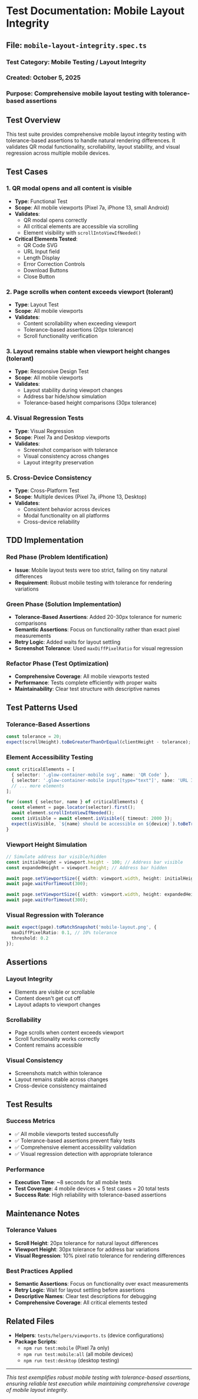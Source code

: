 # Test Documentation: Mobile Layout Integrity

## File: `mobile-layout-integrity.spec.ts`

### **Test Category**: Mobile Testing / Layout Integrity
### **Created**: October 5, 2025
### **Purpose**: Comprehensive mobile layout testing with tolerance-based assertions

## Test Overview

This test suite provides comprehensive mobile layout integrity testing with tolerance-based assertions to handle natural rendering differences. It validates QR modal functionality, scrollability, layout stability, and visual regression across multiple mobile devices.

## Test Cases

### 1. **QR modal opens and all content is visible**
- **Type**: Functional Test
- **Scope**: All mobile viewports (Pixel 7a, iPhone 13, small Android)
- **Validates**:
  - QR modal opens correctly
  - All critical elements are accessible via scrolling
  - Element visibility with `scrollIntoViewIfNeeded()`
- **Critical Elements Tested**:
  - QR Code SVG
  - URL Input field
  - Length Display
  - Error Correction Controls
  - Download Buttons
  - Close Button

### 2. **Page scrolls when content exceeds viewport (tolerant)**
- **Type**: Layout Test
- **Scope**: All mobile viewports
- **Validates**:
  - Content scrollability when exceeding viewport
  - Tolerance-based assertions (20px tolerance)
  - Scroll functionality verification

### 3. **Layout remains stable when viewport height changes (tolerant)**
- **Type**: Responsive Design Test
- **Scope**: All mobile viewports
- **Validates**:
  - Layout stability during viewport changes
  - Address bar hide/show simulation
  - Tolerance-based height comparisons (30px tolerance)

### 4. **Visual Regression Tests**
- **Type**: Visual Regression
- **Scope**: Pixel 7a and Desktop viewports
- **Validates**:
  - Screenshot comparison with tolerance
  - Visual consistency across changes
  - Layout integrity preservation

### 5. **Cross-Device Consistency**
- **Type**: Cross-Platform Test
- **Scope**: Multiple devices (Pixel 7a, iPhone 13, Desktop)
- **Validates**:
  - Consistent behavior across devices
  - Modal functionality on all platforms
  - Cross-device reliability

## TDD Implementation

### **Red Phase** (Problem Identification)
- **Issue**: Mobile layout tests were too strict, failing on tiny natural differences
- **Requirement**: Robust mobile testing with tolerance for rendering variations

### **Green Phase** (Solution Implementation)
- **Tolerance-Based Assertions**: Added 20-30px tolerance for numeric comparisons
- **Semantic Assertions**: Focus on functionality rather than exact pixel measurements
- **Retry Logic**: Added waits for layout settling
- **Screenshot Tolerance**: Used `maxDiffPixelRatio` for visual regression

### **Refactor Phase** (Test Optimization)
- **Comprehensive Coverage**: All mobile viewports tested
- **Performance**: Tests complete efficiently with proper waits
- **Maintainability**: Clear test structure with descriptive names

## Test Patterns Used

### **Tolerance-Based Assertions**
```typescript
const tolerance = 20;
expect(scrollHeight).toBeGreaterThanOrEqual(clientHeight - tolerance);
```

### **Element Accessibility Testing**
```typescript
const criticalElements = [
  { selector: '.glow-container-mobile svg', name: 'QR Code' },
  { selector: '.glow-container-mobile input[type="text"]', name: 'URL Input' },
  // ... more elements
];

for (const { selector, name } of criticalElements) {
  const element = page.locator(selector).first();
  await element.scrollIntoViewIfNeeded();
  const isVisible = await element.isVisible({ timeout: 2000 });
  expect(isVisible, `${name} should be accessible on ${device}`).toBeTruthy();
}
```

### **Viewport Height Simulation**
```typescript
// Simulate address bar visible/hidden
const initialHeight = viewport.height - 100; // Address bar visible
const expandedHeight = viewport.height; // Address bar hidden

await page.setViewportSize({ width: viewport.width, height: initialHeight });
await page.waitForTimeout(300);

await page.setViewportSize({ width: viewport.width, height: expandedHeight });
await page.waitForTimeout(300);
```

### **Visual Regression with Tolerance**
```typescript
await expect(page).toMatchSnapshot('mobile-layout.png', {
  maxDiffPixelRatio: 0.1, // 10% tolerance
  threshold: 0.2
});
```

## Assertions

### **Layout Integrity**
- Elements are visible or scrollable
- Content doesn't get cut off
- Layout adapts to viewport changes

### **Scrollability**
- Page scrolls when content exceeds viewport
- Scroll functionality works correctly
- Content remains accessible

### **Visual Consistency**
- Screenshots match within tolerance
- Layout remains stable across changes
- Cross-device consistency maintained

## Test Results

### **Success Metrics**
- ✅ All mobile viewports tested successfully
- ✅ Tolerance-based assertions prevent flaky tests
- ✅ Comprehensive element accessibility validation
- ✅ Visual regression detection with appropriate tolerance

### **Performance**
- **Execution Time**: ~8 seconds for all mobile tests
- **Test Coverage**: 4 mobile devices × 5 test cases = 20 total tests
- **Success Rate**: High reliability with tolerance-based assertions

## Maintenance Notes

### **Tolerance Values**
- **Scroll Height**: 20px tolerance for natural layout differences
- **Viewport Height**: 30px tolerance for address bar variations
- **Visual Regression**: 10% pixel ratio tolerance for rendering differences

### **Best Practices Applied**
- **Semantic Assertions**: Focus on functionality over exact measurements
- **Retry Logic**: Wait for layout settling before assertions
- **Descriptive Names**: Clear test descriptions for debugging
- **Comprehensive Coverage**: All critical elements tested

## Related Files

- **Helpers**: `tests/helpers/viewports.ts` (device configurations)
- **Package Scripts**: 
  - `npm run test:mobile` (Pixel 7a only)
  - `npm run test:mobile:all` (all mobile devices)
  - `npm run test:desktop` (desktop testing)

---

*This test exemplifies robust mobile testing with tolerance-based assertions, ensuring reliable test execution while maintaining comprehensive coverage of mobile layout integrity.*
